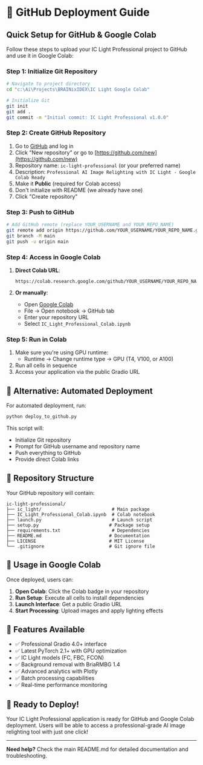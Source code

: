 # 🚀 GitHub Deployment Guide

## Quick Setup for GitHub & Google Colab

Follow these steps to upload your IC Light Professional project to GitHub and use it in Google Colab:

### Step 1: Initialize Git Repository

```bash
# Navigate to project directory
cd "c:\Ai\Projects\BRAINixIDEX\IC Light Google Colab"

# Initialize Git
git init
git add .
git commit -m "Initial commit: IC Light Professional v1.0.0"
```

### Step 2: Create GitHub Repository

1. Go to [GitHub](https://github.com) and log in
2. Click "New repository" or go to [https://github.com/new](https://github.com/new)
3. Repository name: `ic-light-professional` (or your preferred name)
4. Description: `Professional AI Image Relighting with IC Light - Google Colab Ready`
5. Make it **Public** (required for Colab access)
6. Don't initialize with README (we already have one)
7. Click "Create repository"

### Step 3: Push to GitHub

```bash
# Add GitHub remote (replace YOUR_USERNAME and YOUR_REPO_NAME)
git remote add origin https://github.com/YOUR_USERNAME/YOUR_REPO_NAME.git
git branch -M main
git push -u origin main
```

### Step 4: Access in Google Colab

1. **Direct Colab URL**: 
   ```
   https://colab.research.google.com/github/YOUR_USERNAME/YOUR_REPO_NAME/blob/main/IC_Light_Professional_Colab.ipynb
   ```

2. **Or manually**:
   - Open [Google Colab](https://colab.research.google.com/)
   - File → Open notebook → GitHub tab
   - Enter your repository URL
   - Select `IC_Light_Professional_Colab.ipynb`

### Step 5: Run in Colab

1. Make sure you're using GPU runtime:
   - Runtime → Change runtime type → GPU (T4, V100, or A100)
2. Run all cells in sequence
3. Access your application via the public Gradio URL

## 📱 Alternative: Automated Deployment

For automated deployment, run:

```bash
python deploy_to_github.py
```

This script will:
- Initialize Git repository
- Prompt for GitHub username and repository name
- Push everything to GitHub
- Provide direct Colab links

## 🔧 Repository Structure

Your GitHub repository will contain:

```
ic-light-professional/
├── ic_light/                          # Main package
├── IC_Light_Professional_Colab.ipynb  # Colab notebook
├── launch.py                          # Launch script
├── setup.py                          # Package setup
├── requirements.txt                   # Dependencies
├── README.md                         # Documentation
├── LICENSE                           # MIT License
└── .gitignore                        # Git ignore file
```

## 🎯 Usage in Google Colab

Once deployed, users can:

1. **Open Colab**: Click the Colab badge in your repository
2. **Run Setup**: Execute all cells to install dependencies
3. **Launch Interface**: Get a public Gradio URL
4. **Start Processing**: Upload images and apply lighting effects

## 🌟 Features Available

- ✅ Professional Gradio 4.0+ interface
- ✅ Latest PyTorch 2.1+ with GPU optimization
- ✅ IC Light models (FC, FBC, FCON)
- ✅ Background removal with BriaRMBG 1.4
- ✅ Advanced analytics with Plotly
- ✅ Batch processing capabilities
- ✅ Real-time performance monitoring

## 🎉 Ready to Deploy!

Your IC Light Professional application is ready for GitHub and Google Colab deployment. Users will be able to access a professional-grade AI image relighting tool with just one click!

---

**Need help?** Check the main README.md for detailed documentation and troubleshooting.

